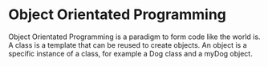 # Object Orientated Programming

Object Orientated Programming is a paradigm to form code like the world is. A class is a template that can be reused to create objects. An object is a specific instance of a class, for example a Dog class and a myDog object.
